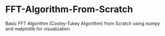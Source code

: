# FFT-Algorithm-From-Scratch
Basic FFT Algorithm (Cooley-Tukey Algorithm) from Scratch using numpy and matplotlib for visualization
